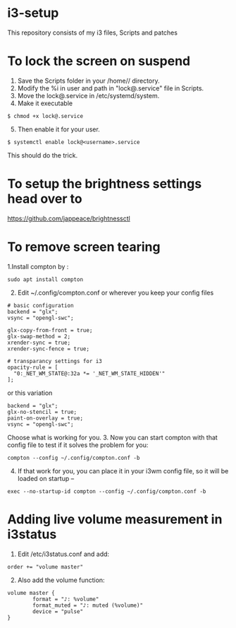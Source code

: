 # i3-setup
This repository consists of my i3 files, Scripts and patches 

# To lock the screen on suspend
  1. Save the Scripts folder in your /home/<username>/ directory.
  2. Modify the %i in user and path in "lock@.service" file in Scripts. 
  3. Move the lock@.service in /etc/systemd/system.
  4. Make it executable
  
  ```
  $ chmod +x lock@.service
  ```
  5. Then enable it for your user.
  
  ```
  $ systemctl enable lock@<username>.service
  ```
   This should do the trick.
   
# To setup the brightness settings head over to 
  https://github.com/jappeace/brightnessctl
# To remove screen tearing 
  1.Install compton by :
  
  ```
  sudo apt install compton
  ```
  2. Edit ~/.config/compton.conf or wherever you keep your config files
  
  ```
  # basic configuration
backend = "glx";
vsync = "opengl-swc";

glx-copy-from-front = true;
glx-swap-method = 2;
xrender-sync = true;
xrender-sync-fence = true;

# transparancy settings for i3
opacity-rule = [
    "0:_NET_WM_STATE@:32a *= '_NET_WM_STATE_HIDDEN'"
];
```
or this variation
```
backend = "glx";
glx-no-stencil = true;
paint-on-overlay = true;
vsync = "opengl-swc";
```
Choose what is working for you.
3. Now you can start compton with that config file to test if it solves the problem for you:
```
compton --config ~/.config/compton.conf -b
```
4. If that work for you, you can place it in your i3wm config file, so it will be loaded on startup –
```
exec --no-startup-id compton --config ~/.config/compton.conf -b
```
# Adding live volume measurement in i3status
1. Edit /etc/i3status.conf and add: 
```
order += "volume master"
```
2. Also add the volume function:
```
volume master {
        format = "♪: %volume"
        format_muted = "♪: muted (%volume)"
        device = "pulse"
}
```
   

  
  
  

  
  

